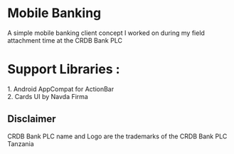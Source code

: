 <html>
<head>
<h1>
Mobile Banking
</h1>
</head>

<body>
<p>
A simple mobile banking client concept I worked on during my field attachment time at the CRDB Bank PLC
</p>

<h1>Support Libraries : </h1>
<p>
1. Android AppCompat for ActionBar<br>
2. Cards UI by Navda Firma <br>
</p>

<h2>Disclaimer </h2>
<p>
CRDB Bank PLC name and Logo are the trademarks of the CRDB Bank PLC Tanzania
</p>

</body>

</head>
